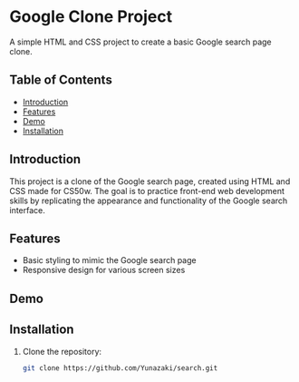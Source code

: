 # Google Clone Project

A simple HTML and CSS project to create a basic Google search page clone.

## Table of Contents

- [Introduction](#introduction)
- [Features](#features)
- [Demo](#demo)
- [Installation](#installation)

## Introduction

This project is a clone of the Google search page, created using HTML and CSS made for CS50w. The goal is to practice front-end web development skills by replicating the appearance and functionality of the Google search interface.

## Features

- Basic styling to mimic the Google search page
- Responsive design for various screen sizes

## Demo



## Installation

1. Clone the repository:

   ```bash
   git clone https://github.com/Yunazaki/search.git
